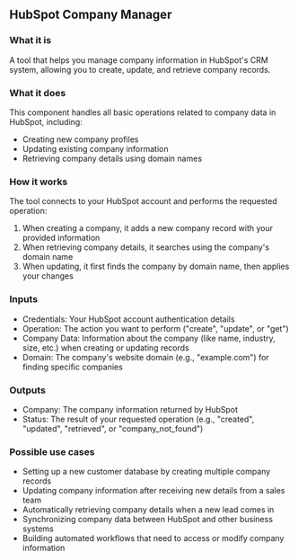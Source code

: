 
## HubSpot Company Manager

### What it is
A tool that helps you manage company information in HubSpot's CRM system, allowing you to create, update, and retrieve company records.

### What it does
This component handles all basic operations related to company data in HubSpot, including:
- Creating new company profiles
- Updating existing company information
- Retrieving company details using domain names

### How it works
The tool connects to your HubSpot account and performs the requested operation:
1. When creating a company, it adds a new company record with your provided information
2. When retrieving company details, it searches using the company's domain name
3. When updating, it first finds the company by domain name, then applies your changes

### Inputs
- Credentials: Your HubSpot account authentication details
- Operation: The action you want to perform ("create", "update", or "get")
- Company Data: Information about the company (like name, industry, size, etc.) when creating or updating records
- Domain: The company's website domain (e.g., "example.com") for finding specific companies

### Outputs
- Company: The company information returned by HubSpot
- Status: The result of your requested operation (e.g., "created", "updated", "retrieved", or "company_not_found")

### Possible use cases
- Setting up a new customer database by creating multiple company records
- Updating company information after receiving new details from a sales team
- Automatically retrieving company details when a new lead comes in
- Synchronizing company data between HubSpot and other business systems
- Building automated workflows that need to access or modify company information
